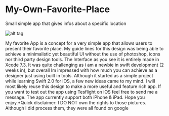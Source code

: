 # My-Own-Favorite-Place
Small simple app that gives infos about a specific location

![alt tag](http://jerrynkumu.com/wp-content/uploads/2016/01/portfolio-covers_01_01.jpg)

My favorite App is a concept for a very simple app that allows users to present their favorite place. 
My guide lines for this design was being able to achieve a minimalistic yet beautiful UI without the use of photoshop, icons nor third party design tools. The Interface as you see it is entirely made in Xcode 7.3. It was quite challenging as i am a newbie in swift development (2 weeks in), but overall Im impressed with how much you can achieve as a designer just using built in tools.
Although it started as a simple project while learning Swift 2.0 for iOS, a few new ideas came to my mind. I will most likely reuse this design to make a more useful and feature rich app. If you want to test out the app using Tesflight on iOS feel free to send me a message. The app currently support both iPhone & iPad. Hope you enjoy.*Quick disclaimer: I DO NOT own the rights to those pictures. Although i did process them, they were all found on google
